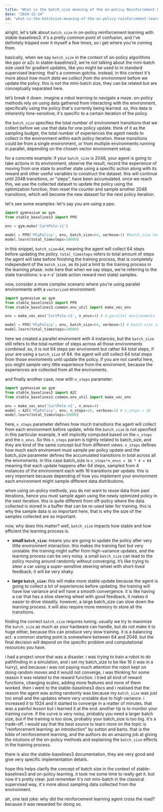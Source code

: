 ```yaml
---
title: "What is the batch_size meaning of the on-policy Reinforcement Learning in stable-baselines3?"
date: "2024-12-14"
id: "what-is-the-batchsize-meaning-of-the-on-policy-reinforcement-learning-in-stable-baselines3"
---
```


alright, let's talk about `batch_size` in on-policy reinforcement learning with stable-baselines3. it's a pretty common point of confusion, and i've definitely tripped over it myself a few times, so i get where you're coming from.

basically, when we say `batch_size` in the context of on-policy algorithms like ppo or a2c in stable-baselines3, we're *not* talking about the mini-batch size used for gradient updates, like you might be used to in standard supervised learning. that's a common gotcha. instead, in this context it's more about *how much data we collect from the environment* before we update the policy. this is not the mini-batch size, they can be related but are conceptually separated here.

let’s break it down. imagine a robot learning to navigate a maze. on-policy methods rely on using data gathered from interacting with the environment, specifically using the policy that's currently being learned. so, this data is inherently time-sensitive; it's specific to a certain iteration of the policy.

the `batch_size` specifies the total number of environment transitions that we collect before we use that data for one policy update. think of it as the sampling budget, the total number of experiences the agent needs to collect in the environment within each policy iteration. these transitions could be from a single environment, or from multiple environments running in parallel, depending on the chosen vector environment setup.

for a concrete example: if your `batch_size` is 2048, your agent is going to take actions in its environment, observe the result, record the experience of moving from one state to another state using a specific action along with its reward and other useful variables to construct the dataset. this will continue until 2048 transitions, or "steps", have been accumulated. once we reach this, we use the collected dataset to update the policy using the optimization function, then reset the counter and sample another 2048 transitions, which will become the new dataset for the next policy iteration.

let's see some examples: let's say you are using a ppo.

```python
import gymnasium as gym
from stable_baselines3 import PPO

env = gym.make('CartPole-v1')

model = PPO('MlpPolicy', env, batch_size=64, verbose=1) #batch_size here is 64
model.learn(total_timesteps=10000)

```
in this snippet, `batch_size=64`, meaning the agent will collect 64 steps before updating the policy. `total_timesteps` refers to total amount of steps the agent will take before finishing the training process, that is completely independent of the `batch_size`, as its just a limit to the training process in the learning phase. note here that when we say steps, we're referring to the state transitions: s-a-r-s' (state action reward next state) samples.

now, consider a more complex scenario where you're using parallel environments with a `vectorized` environment:

```python
import gymnasium as gym
from stable_baselines3 import PPO
from stable_baselines3.common.env_util import make_vec_env

env = make_vec_env('CartPole-v1', n_envs=4) # 4 parallel environments

model = PPO('MlpPolicy', env, batch_size=64, verbose=1) # batch size is 64
model.learn(total_timesteps=10000)
```

here we created a parallel enviroment with 4 instances, but the `batch_size` still refers to the total number of steps across all those environments *combined*. so, it is not 64 steps per enviroment but rather 64 total steps, if your are using a `batch_size` of 64. the agent will still collect 64 total steps from those enviroments until update the policy. if you are not careful here, you might sample very little experience from the enviroment, because the experiences are collected from all the enviroments.

and finally another case, now with `n_steps` parameter:

```python
import gymnasium as gym
from stable_baselines3 import A2C
from stable_baselines3.common.env_util import make_vec_env

env = make_vec_env('CartPole-v1', n_envs=4)
model = A2C('MlpPolicy', env, n_steps=16, verbose=1) # n_steps = 16
model.learn(total_timesteps=10000)
```
here, `n_steps` parameter defines how much transitions the agent will collect from each environment before update, while the `batch_size` is not specified in this particular example, it will implicitly computed based on the `n_steps` and the `n_envs`. So this `n_steps` param is tightly related to batch_size, and they are kind of the same concept but from different views. `n_steps` defines how much each enviroment must sample per policy update and the batch_size parameter defines the accumulated transitions in total across all the enviroments. in this case batch_size is `n_steps*n_envs = 16 * 4 = 64` meaning that each update happens after 64 steps, sampled from 4 instances of the environment each with 16 transitions per update. this is very important because depending of how you implement your environment each environment might sample different data distributions.

when using on-policy methods, you do not want to reuse data from past iterations, hence you must sample again using the newly optimized policy in the next iteration. this is quite different from off-policy where the data collected is stored in a buffer that can be re-used later for training. this is why the sample data is so important here, that is why the size of the samples collected are so important.

now, why does this matter? well, `batch_size` impacts how stable and how efficient the learning process is.

*   **small `batch_size`:** means you are going to update the policy after very little environment interaction. this makes the training fast but very unstable. the training might suffer from high-variance updates, and the learning process can be very noisy. a small `batch_size` can lead to the policy moving around randomly without converging. it’s like trying to steer a car using a super-sensitive steering wheel with short-lived feedback; it will be very shaky.

*   **large `batch_size`:** this will make more stable update because the agent is going to collect a lot of experiences before updating. the training will have low variance and will have a smooth convergence. it is like having a car that has a slow steering wheel with good feedback, it makes it easier to drive steadily. however, a large batch_size can slow down the learning process. it will also require more memory to store all the transitions.

finding the correct `batch_size` requires tuning. usually we try to maximize the `batch_size` as much as your hardware can handle, but do not make it to huge either, because this can produce very slow training. it is a balancing act. a common starting point is somewhere between 64 and 2048. but the final decision will depend on the specific problem and computational resources you have.

i had a project once that was a disaster. i was trying to train a robot to do pathfinding in a simulation, and i set my batch\_size to be like 16 (i was in a hurry), and because i was not paying much attention the robot kept on doing random moves and it would not converge, i was thinking for some reason it was related to the reward function. i tried all kind of reward functions, changing scales, adding more features and none of them worked. then i went to the stable-baselines3 docs and i realised that the reason the agent was acting randomly was because my `batch_size` was just too small and the updates where very unstable due to high variance. i increased it to 1024 and it started to converge in a matter of minutes. that was a painful lesson but i learned it at the end. another tip is to monitor your training curve. if the curve is very noisy, probably you need a larger batch size, but if the training is too slow, probably your batch_size is too big. it's a trade-off.
i would say that the best source to learn more on the topic is "reinforcement learning: an introduction" by sutton and barto. that is the bible of reinforcement learning, and the authors do an amazing job at giving the intutions of the on-policy methods and explaining the `batch_size` effects in the training process.

there is also the stable-baselines3 documentation, they are very good and give very specific implementation details.

hope this helps clarify the concept of batch size in the context of stable-baselines3 and on-policy learning. it took me some time to really get it. but now it's pretty clear. just remember it's not mini-batch in the classical supervised way, it's more about sampling data collected from the environment.

ah, one last joke: why did the reinforcement learning agent cross the road? because it was rewarded for doing so.
